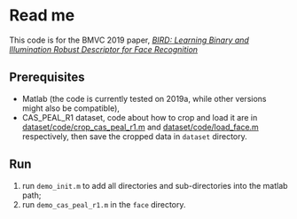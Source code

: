 <p align="center"><h1>Read me</h1></p>

This code is for the BMVC 2019 paper, [*BIRD: Learning Binary and Illumination Robust Descriptor for Face Recognition*](http://www.ee.oulu.fi/~zsu18/public_dataset/BMVC2019-BIRD-Learning-Binary-and-Illumination-Robust-Descriptor-for-Face-Recognition.pdf)

## Prerequisites

- Matlab (the code is currently tested on 2019a, while other versions might also be compatible), 
- CAS_PEAL_R1 dataset, code about how to crop and load it are in [dataset/code/crop_cas_peal_r1.m](dataset/code/crop_cas_peal_r1.m) and [dataset/code/load_face.m](dataset/code/load_face.m) respectively, then save the cropped data in `dataset` directory.

## Run
1. run `demo_init.m` to add all directories and sub-directories into the matlab path;
2. run `demo_cas_peal_r1.m` in the `face` directory.


